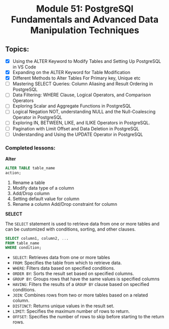 <h1 align='center'>Module 51: PostgreSQl Fundamentals and Advanced Data Manipulation Techniques</h1>

## Topics:

- [x] Using the ALTER Keyword to Modify Tables and Setting Up PostgreSQL in VS Code
- [x] Expanding on the ALTER Keyword for Table Modification
- [x] Different Methods to Alter Tables For Primary key, Unique etc
- [ ] Mastering SELECT Queries: Column Aliasing and Result Ordering in PostgreSQL
- [ ] Data Filtering: WHERE Clause, Logical Operators, and Comparison Operators
- [ ] Exploring Scalar and Aggregate Functions in PostgreSQL
- [ ] Logical Negation NOT, understanding NULL and the Null-Coalescing Operator in PostgreSQL
- [ ] Exploring IN, BETWEEN, LIKE, and ILIKE Operators in PostgreSQL.
- [ ] Pagination with Limit Offset and Data Deletion in PostgreSQL
- [ ] Understanding and Using the UPDATE Operator in PostgreSQL

### Completed lessons:

**Alter**

```sql
ALTER TABLE table_name
action;
```

1. Rename a table
2. Modify data type of a column
3. Add/Drop column
4. Setting default value for column
5. Rename a column Add/Drop constraint for column

**SELECT**

The `SELECT` statement is used to retrieve data from one or more tables and can be customized with conditions, sorting, and other clauses.

```sql
SELECT column1, column2, ...
FROM table_name
WHERE condition;
```

- `SELECT`: Retrieves data from one or more tables
- `FROM`: Specifies the table from which to retrieve data.
- `WHERE`: Filters data based on specified conditions.
- `ORDER BY`: Sorts the result set based on specified columns.
- `GROUP BY`: Groups rows that have the same values is specified columns
- `HAVING`: Filters the results of a `GROUP BY` clause based on specified conditions.
- `JOIN`: Combines rows from two or more tables based on a related column.
- `DISTINCT`: Returns unique values in the result set.
- `LIMIT`: Specifies the maximum number of rows to return.
- `OFFSET`: Specifies the number of rows to skip before starting to the return rows.
